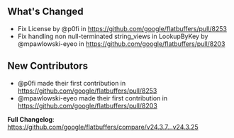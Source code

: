 ## What's Changed
* Fix License by @p0fi in https://github.com/google/flatbuffers/pull/8253
* Fix handling non null-terminated string_views in LookupByKey by @mpawlowski-eyeo in https://github.com/google/flatbuffers/pull/8203

## New Contributors
* @p0fi made their first contribution in https://github.com/google/flatbuffers/pull/8253
* @mpawlowski-eyeo made their first contribution in https://github.com/google/flatbuffers/pull/8203

**Full Changelog**: https://github.com/google/flatbuffers/compare/v24.3.7...v24.3.25